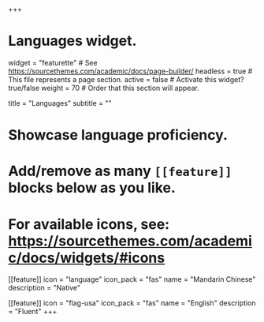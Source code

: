 +++
# Languages widget.
widget = "featurette"  # See https://sourcethemes.com/academic/docs/page-builder/
headless = true  # This file represents a page section.
active = false  # Activate this widget? true/false
weight = 70  # Order that this section will appear.

title = "Languages"
subtitle = ""

# Showcase language proficiency.
# 
# Add/remove as many `[[feature]]` blocks below as you like.
# 
# For available icons, see: https://sourcethemes.com/academic/docs/widgets/#icons

[[feature]]
  icon = "language"
  icon_pack = "fas"
  name = "Mandarin Chinese"
  description = "Native"
  
[[feature]]
  icon = "flag-usa"
  icon_pack = "fas"
  name = "English"
  description = "Fluent"
+++